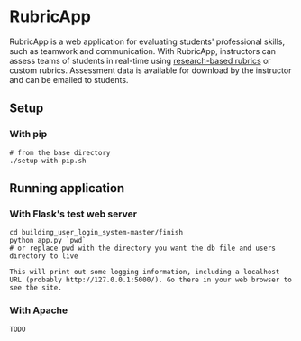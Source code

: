# RubricApp

RubricApp is a web application for evaluating students' professional skills, such as teamwork and communication. With RubricApp, instructors can assess teams of students in real-time using [research-based rubrics](http://elipss.com/) or custom rubrics. Assessment data is available for download by the instructor and can be emailed to students.

## Setup

### With pip

```
# from the base directory
./setup-with-pip.sh
```

## Running application

### With Flask's test web server

```
cd building_user_login_system-master/finish
python app.py `pwd`      
# or replace pwd with the directory you want the db file and users directory to live

This will print out some logging information, including a localhost URL (probably http://127.0.0.1:5000/). Go there in your web browser to see the site.
```

### With Apache

```
TODO
```
